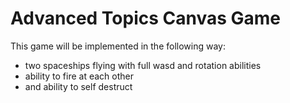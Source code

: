 # Advanced Topics Canvas Game

This game will be implemented in the following way:
- two spaceships flying with full wasd and rotation abilities
- ability to fire at each other
- and ability to self destruct
